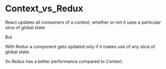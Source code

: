 # Context_vs_Redux

React updates all consumers of a context, whether or not it uses a particular slice of global state

But

With Redux a component gets updated only if it makes use of any slice of global state.

So Redux has a better performance compared to Context.
